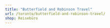 ```yaml
---
title: "Butterfield and Robinson Travel"
url: /toronto/butterfield-and-robinson-travel/
shop: Reisebüro
---
```

